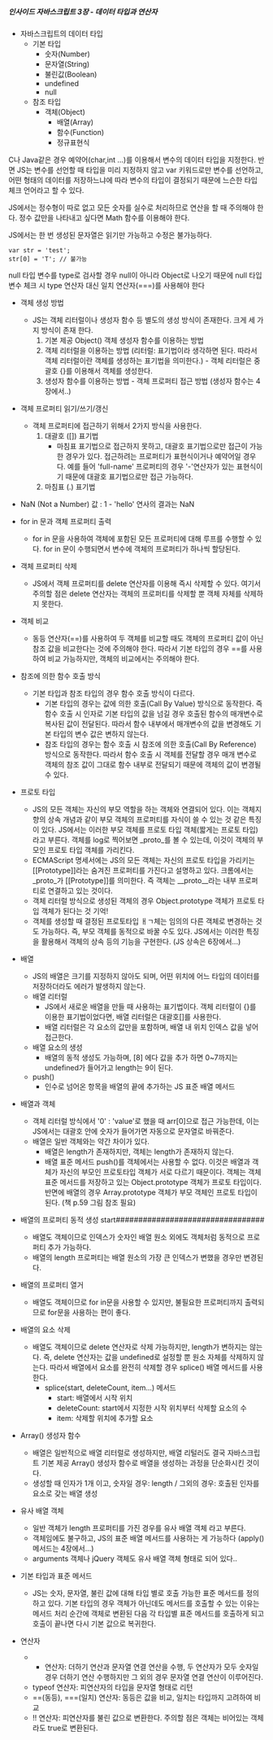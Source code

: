 ##### 인사이드 자바스크립트 3장 - 데이터 타입과 연산자
  - 자바스크립트의 데이터 타입
    - 기본 타입
        - 숫자(Number)
        - 문자열(String)
        - 불린값(Boolean)
        - undefined
        - null 
	- 참조 타입
      - 객체(Object)
        - 배열(Array)
        - 함수(Function)
        - 정규표현식
 
 C나 Java같은 경우 예약어(char,int ...)를 이용해서 변수의 데이터 타입을 지정한다. 반면 JS는 변수를 선언할 때 타입을 미리 지정하지 않고 var 키워드로만 변수를 선언하고, 어떤 형태의 데이터를 저장하느냐에 따라 변수의 타입이 결정되기 때문에 느슨한 타입 체크 언어라고 할 수 있다. 
 
 JS에서는 정수형이 따로 없고 모든 숫자를 실수로 처리하므로 연산을 할 때 주의해야 한다. 정수 값만을 나타내고 싶다면 Math 함수를 이용해야 한다.
 
 JS에서는 한 번 생성된 문자열은 읽기만 가능하고 수정은 불가능하다.
 
    var str = 'test';
    str[0] = 'T'; // 불가능
        
 null 타입 변수를 type로 검사할 경우 null이 아니라 Object로 나오기 때문에 null 타입 변수 체크 시 type 연산자 대신 일치 연산자(===)를 사용해야 한다
 

 - 객체 생성 방법
    - JS는 객체 리터럴이나 생성자 함수 등 별도의 생성 방식이 존재한다. 크게 세 가지 방식이 존재 한다.
       1. 기본 제공 Object() 객체 생성자 함수를 이용하는 방법
       2. 객체 리터럴을 이용하는 방법 (리터럴: 표기법이라 생각하면 된다. 따라서 객체 리터럴이란 객체를 생성하는 표기법을 의미한다.) - 객체 리터럴은 중괄호 {}를 이용해서 객체를 생성한다.
       3. 생성자 함수를 이용하는 방법 - 객체 프로퍼티 접근 방법 (생성자 함수는 4장에서..)
       
 - 객체 프로퍼티 읽기/쓰기/갱신
    - 객체 프로퍼티에 접근하기 위해서 2가지 방식을 사용한다.
       1. 대괄호 ([]) 표기법
          - 마침표 표기법으로 접근하지 못하고, 대괄호 표기법으로만 접근이 가능한 경우가 있다. 접근하려는 프로퍼티가 표현식이거나 예약어일 경우다. 예를 들어 'full-name' 프로퍼티의 경우 '-'연산자가 있는 표현식이기 때문에 대괄호 표기법으로만 접근 가능하다.
       2. 마침표 (.) 표기법
 - NaN (Not a Number) 값 : 1 - 'hello' 연사의 결과는 NaN
 - for in 문과 객체 프로퍼티 출력
    - for in 문을 사용하여 객체에 포함된 모든 프로퍼티에 대해 루프를 수행할 수 있다. for in 문이 수행되면서 변수에 객체의 프로퍼티가 하나씩 할당된다.
    
 - 객체 프로퍼티 삭제
    - JS에서 객체 프로퍼티를 delete 연산자를 이용해 즉시 삭제할 수 있다. 여기서 주의할 점은 delete 연산자는 객체의 프로퍼티를 삭제할 뿐 객체 자체를 삭제하지 못한다.
    
 - 객체 비교
    - 동등 연산자(==)를 사용하여 두 객체를 비교할 때도 객체의 프로퍼티 값이 아닌 참조 값을 비교한다는 것에 주의해야 한다. 따라서 기본 타입의 경우 ==를 사용하여 비교 가능하지만, 객체의 비교에서는 주의해야 한다.
    
 - 참조에 의한 함수 호출 방식
    - 기본 타입과 참조 타입의 경우 함수 호출 방식이 다르다.
       - 기본 타입의 경우는 값에 의한 호출(Call By Value) 방식으로 동작한다. 즉 함수 호출 시 인자로 기본 타입의 값을 넘길 경우 호출된 함수의 매개변수로 복사된 값이 전달된다. 따라서 함수 내부에서 매개변수의 값을 변경해도 기본 타입의 변수 값은 변하지 않는다.
       - 참조 타입의 경우는 함수 호출 시  참조에 의한 호출(Call By Reference) 방식으로 동작한다. 따라서 함수 호출 시 객체를 전달할 경우 매개 변수로 객체의 참조 값이 그대로 함수 내부로 전달되기 때문에 객체의 값이 변경될 수 있다. 
       
 - 프로토 타입
    - JS의 모든 객체는 자신의 부모 역할을 하는 객체와 연결되어 있다. 이는 객체지향의 상속 개념과 같이 부모 객체의 프로퍼티를 자식이 쓸 수 있는 것 같은 특징이 있다. JS에서는 이러한 부모 객체를 프로토 타입 객체(짧게는 프로토 타입)라고 부른다. 객체를 log로 찍어보면 _proto_를 볼 수 있는데, 이것이 객체의 부모인 프로토 타입 객체를 가리킨다.
    - ECMAScript 명세서에는 JS의 모든 객체는 자신의 프로토 타입을 가리키는 [[Prototype]]라는 숨겨진 프로퍼티를 가진다고 설명하고 있다. 크롬에서는 _proto_가 [[Prototype]]를 의미한다. 즉 객체는 __proto__라는 내부 프로퍼티로 연결하고 있는 것이다.
    - 객체 리터럴 방식으로 생성된 객체의 경우 Object.prototype 객체가 프로토 타입 객체가 된다는 것 기억!
    - 객체를 생성할 때 결정된 프로토타입 ㅐㄱ체는 임의의 다른 객체로 변경하는 것도 가능하다. 즉, 부모 객체를 동적으로 바꿀 수도 있다. JS에서는 이러한 특징을 활용해서 객체의 상속 등의 기능을 구현한다. (JS 상속은 6장에서...)
     
 - 배열
    - JS의 배열은 크기를 지정하지 않아도 되며, 어떤 위치에 어느 타입의 데이터를 저장하더라도 에러가 발생하지 않는다.
    - 배열 리터럴
       - JS에서 새로운 배열을 만들 때 사용하는 표기법이다. 객체 리터럴이 {}를 이용한 표기법이었다면, 배열 리터럴은 대괄호[]를 사용한다.
       - 배열 리터럴은 각 요소의 값만을 포함하며, 배열 내 위치 인덱스 값을 넣어 접근한다.
    - 배열 요소의 생성
       - 배열의 동적 생성도 가능하며, [8] 에다 값을 추가 하면 0~7까지는 undefined가 들어가고  length는 9이 된다.    
    - push()
       - 인수로 넘어온 항목을 배열의 끝에 추가하는 JS 표준 배열 메서드
 - 배열과 객체
    - 객체 리터럴 방식에서 '0' : 'value'로 했을 때 arr[0]으로 접근 가능한데, 이는 JS에서는 대괄호 안에 숫자가 들어가면 자동으로 문자열로 바꿔준다.
    - 배열은 일반 객체와는 약간 차이가 있다.
       - 배열은 length가 존재하지만, 객체는 length가 존재하지 않는다.
       - 배열 표준 메서드 push()를 객체에서는 사용할 수 없다. 이것은 배열과 객체가 자신의 부모인 프로토타입 객체가 서로 다르기 때문이다. 객체는 객체 표준 메서드를 저장하고 있는 Object.prototype 객체가 프로토 타입이다. 반면에 배열의 경우 Array.prototype 객체가 부모 객체인 프로토 타입이 된다. (책 p.59 그림 참조 필요)
       
 - 배열의 프로퍼티 동적 생성 start#################################
    - 배열도 객체이므로 인덱스가 숫자인 배열 원소 외에도 객체처럼 동적으로 프로퍼티 추가 가능하다. 
    - 배열의 length 프로퍼티는 배열 원소의 가장 큰 인덱스가 변했을 경우만 변경된다.
 - 배열의 프로퍼티 열거
    - 배열도 객체이므로 for in문을 사용할 수 있지만, 불필요한 프로퍼티까지 출력되므로 for문을 사용하는 편이 좋다.
 - 배열의 요소 삭제
    - 배열도 객체이므로 delete 연산자로 삭제 가능하지만, length가 변하지는 않는다. 즉, delete 연산자는 값을 undefined로 설정할 뿐 원소 자체를 삭제하지 않는다. 따라서 배열에서 요소를 완전히 삭제할 경우 splice() 배열 메서드를 사용한다.
       - splice(start, deleteCount, item...) 메서드
          - start: 배열에서 시작 위치
          - deleteCount: start에서 지정한 시작 위치부터 삭제할 요소의 수
          - item: 삭제할 위치에 추가할 요소 
 - Array() 생성자 함수
    - 배열은 일반적으로 배열 리터럴로 생성하지만, 배열 리털러도 결국 자바스크립트 기본 제공 Array() 생성자 함수로 배열을 생성하는 과정을 단순화시킨 것이다.
    - 생성할 때 인자가 1개 이고, 숫자일 경우: length / 그외의 경우: 호출된 인자를 요소로 갖는 배열 생성
 - 유사 배열 객체
    - 일반 객체가 length 프로퍼티를 가진 경우를 유사 배열 객체 라고 부른다.
    - 객체임에도 불구하고, JS의 표준 배열 메서드를 사용하는 게 가능하다 (apply() 메서드는 4장에서...)
    - arguments 객체나 jQuery 객체도 유사 배열 객체 형태로 되어 있다..
 - 기본 타입과 표준 메서드
    - JS는 숫자, 문자열, 불린 값에 대해 타입 별로 호출 가능한 표준 메서드를 정의하고 있다. 기본 타입의 경우 객체가 아닌데도 메서드를 호출할 수 있는 이유는 메서드 처리 순간에 객체로 변환된 다음 각 타입별 표준 메서드를 호출하게 되고 호출이 끝나면 다시 기본 값으로 복귀한다.
 - 연산자
    - + 연산자: 더하기 연산과 문자열 연결 연산을 수행, 두 연산자가 모두 숫자일 경우 더하기 연산 수행하지만 그 외의 경우 문자열 연결 연산이 이루어진다.
    - typeof 연산자: 피연산자의 타입을 문자열 형태로 리턴
    - ==(동등), ===(일치) 연산자: 동등은 값을 비교, 일치는 타입까지 고려하여 비교
    - !! 연산자: 피연산자를 불린 값으로 변환한다. 주의할 점은 객체는 비어있는 객체라도 true로 변환된다.
    
    
    
    
    
  
    